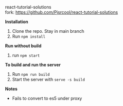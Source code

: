 react-tutorial-solutions\
fork: https://github.com/Pjsrcool/react-tutorial-solutions

**Installation**
1. Clone the repo. Stay in main branch
2. Run `npm install`

**Run without build**
1. run `npm start`

**To build and run the server**
1. Run `npm run build`
2. Start the server with `serve -s build`

**Notes**
- Fails to convert to es5 under proxy